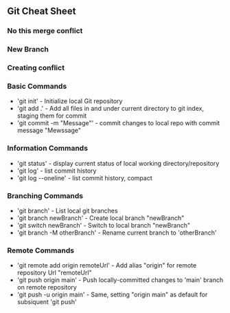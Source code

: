 ## Git Cheat Sheet

### No this merge conflict

### New Branch

### Creating conflict

### Basic Commands
* 'git init' - Initialize local Git repository
* 'git add .' - Add all files in and under current directory to git index, staging them for commit
* 'git commit -m "Message"' - commit changes to local repo with commit message "Mewssage"

### Information Commands
* 'git status' - display current status of local working directory/repository
* 'git log' - list commit history
* 'git log --oneline' - list commit history, compact

### Branching Commands
* 'git branch' - List local git branches
* 'git branch newBranch' - Create local branch "newBranch"
* 'git switch newBranch' - Switch to local branch "newBranch"
* 'git branch -M otherBranch' - Rename current branch to 'otherBranch'

### Remote Commands
* 'git remote add origin remoteUrl' - Add alias "origin" for remote repository Url "remoteUrl"
* 'git push origin main' - Push locally-committed changes to 'main' branch on remote repository
* 'git push -u origin main' - Same, setting "origin main" as default for subsiquent 'git push'
